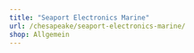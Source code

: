 ```yaml
---
title: "Seaport Electronics Marine"
url: /chesapeake/seaport-electronics-marine/
shop: Allgemein
---
```

